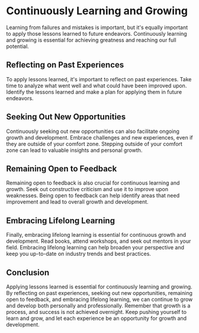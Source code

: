 Continuously Learning and Growing
======================================================================

Learning from failures and mistakes is important, but it's equally important to apply those lessons learned to future endeavors. Continuously learning and growing is essential for achieving greatness and reaching our full potential.

Reflecting on Past Experiences
------------------------------

To apply lessons learned, it's important to reflect on past experiences. Take time to analyze what went well and what could have been improved upon. Identify the lessons learned and make a plan for applying them in future endeavors.

Seeking Out New Opportunities
-----------------------------

Continuously seeking out new opportunities can also facilitate ongoing growth and development. Embrace challenges and new experiences, even if they are outside of your comfort zone. Stepping outside of your comfort zone can lead to valuable insights and personal growth.

Remaining Open to Feedback
--------------------------

Remaining open to feedback is also crucial for continuous learning and growth. Seek out constructive criticism and use it to improve upon weaknesses. Being open to feedback can help identify areas that need improvement and lead to overall growth and development.

Embracing Lifelong Learning
---------------------------

Finally, embracing lifelong learning is essential for continuous growth and development. Read books, attend workshops, and seek out mentors in your field. Embracing lifelong learning can help broaden your perspective and keep you up-to-date on industry trends and best practices.

Conclusion
----------

Applying lessons learned is essential for continuously learning and growing. By reflecting on past experiences, seeking out new opportunities, remaining open to feedback, and embracing lifelong learning, we can continue to grow and develop both personally and professionally. Remember that growth is a process, and success is not achieved overnight. Keep pushing yourself to learn and grow, and let each experience be an opportunity for growth and development.
